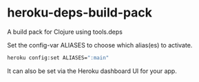# heroku-deps-build-pack

A build pack for Clojure using tools.deps

Set the config-var ALIASES to choose which alias(es) to activate.

```bash
heroku config:set ALIASES=":main"
```

It can also be set via the Heroku dashboard UI for your app.


